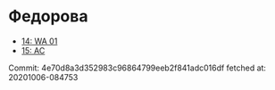 # Федорова
- [14: WA 01](14.md)
- [15: AC](15.md)

Commit: 4e70d8a3d352983c96864799eeb2f841adc016df
 fetched at: 20201006-084753
